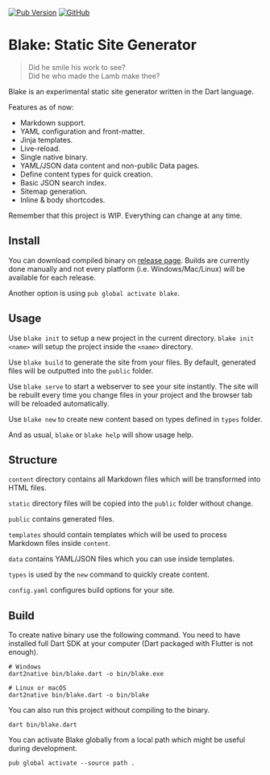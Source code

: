 [![Pub Version](https://img.shields.io/pub/v/blake)](https://pub.dev/packages/blake)
[![GitHub](https://img.shields.io/github/license/vaetas/blake)](https://github.com/vaetas/blake/blob/main/LICENSE)

# Blake: Static Site Generator

> Did he smile his work to see? \
> Did he who made the Lamb make thee?

Blake is an experimental static site generator written in the Dart language.

Features as of now:

* Markdown support.
* YAML configuration and front-matter.
* Jinja templates.
* Live-reload.
* Single native binary.
* YAML/JSON data content and non-public Data pages.
* Define content types for quick creation.
* Basic JSON search index.
* Sitemap generation.
* Inline & body shortcodes.

Remember that this project is WIP. Everything can change at any time.

## Install

You can download compiled binary on [release page](https://github.com/vaetas/blake/releases). Builds are currently done manually and not every platform (i.e. Windows/Mac/Linux) will be available for each release.

Another option is using `pub global activate blake`.

## Usage

Use `blake init` to setup a new project in the current directory. `blake init <name>` will setup the project inside the `<name>` directory.

Use `blake build` to generate the site from your files. By default, generated files will be outputted into the `public` folder.

Use `blake serve` to start a webserver to see your site instantly. The site will be rebuilt every time you change files in your project and the browser tab will be reloaded automatically.

Use `blake new` to create new content based on types defined in `types` folder.

And as usual, `blake` or `blake help` will show usage help.

## Structure

`content` directory contains all Markdown files which will be transformed into HTML files.

`static` directory files will be copied into the `public` folder without change.

`public` contains generated files.

`templates` should contain templates which will be used to process Markdown files inside `content`.

`data` contains YAML/JSON files which you can use inside templates.

`types` is used by the `new` command to quickly create content.

`config.yaml` configures build options for your site.

## Build

To create native binary use the following command. You need to have installed full Dart SDK at your computer (Dart packaged with Flutter is not enough).

```
# Windows
dart2native bin/blake.dart -o bin/blake.exe

# Linux or macOS
dart2native bin/blake.dart -o bin/blake
```

You can also run this project without compiling to the binary.

```
dart bin/blake.dart
```

You can activate Blake globally from a local path which might be useful during development.

```
pub global activate --source path .
```